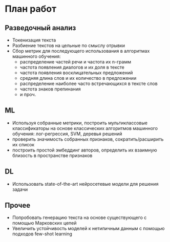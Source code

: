 # План работ

## Разведочный анализ

- Токенизация текста
- Разбиение текстов на цельные по смыслу отрывки
- Сбор метрик для последующего использования в алгоритмах машинного обучения:
    - распределение частей речи и частота их n-грамм
    - частота появления диалогов и их доля в тексте
    - частота появления восклицательных предложений
    - средняя длина слов и их количество в предложении
    - распределение наиболее часто встречающихся в тексте слов
    - частота знаков препинания
    - и проч.

## ML

- Используя собранные метрики, построить мультиклассовые классификаторы на основе классических алгоритмов машинного обучения: лог-регрессия, SVM, деревья решений
- проверить значимость собранных признаков, сократить/расширить их список
- построить простой эмбеддинг авторов, определить их взаимную близость в пространстве признаков

## DL

- Использовать state-of-the-art нейросетевые модели для решения задачи

## Прочее

- Попробовать генерацию текста на основе существующего с помощью Марковских цепей
- Увеличить устойчивость моделей к нетипичным данным с помощью подходов few-shot learning

